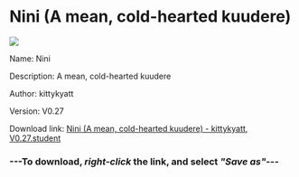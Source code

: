 # Nini (A mean, cold-hearted kuudere)

<img src = "https://raw.githubusercontent.com/Arbiter1223/Koukou-Gurashi-Custom-Students/master/Students/Files/Nini%20(A%20mean%2C%20cold-hearted%20kuudere).png">

Name: Nini

Description: A mean, cold-hearted kuudere

Author: kittykyatt

Version: V0.27

Download link: <a href="https://raw.githubusercontent.com/Arbiter1223/Koukou-Gurashi-Custom-Students/master/Students/Files/Nini%20(A%20mean%2C%20cold-hearted%20kuudere)%20-%20kittykyatt%2C%20V0.27.student">Nini (A mean, cold-hearted kuudere) - kittykyatt, V0.27.student</a>

### ---**To download, _right-click_ the link, and select _"Save as"_**---

